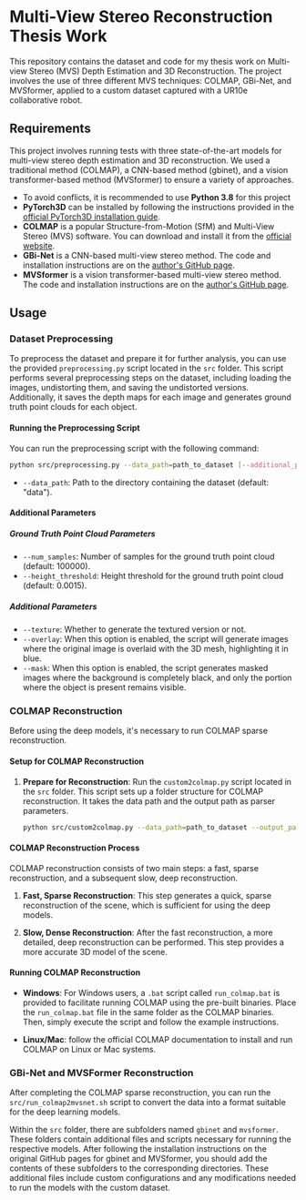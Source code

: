 # Multi-View Stereo Reconstruction Thesis Work

This repository contains the dataset and code for my thesis work on Multi-view Stereo (MVS) Depth Estimation and 3D Reconstruction. The project involves the use of three different MVS techniques: COLMAP, GBi-Net, and MVSformer, applied to a custom dataset captured with a UR10e collaborative robot.

## Requirements

This project involves running tests with three state-of-the-art models for multi-view stereo depth estimation and 3D reconstruction. We used a traditional method (COLMAP), a CNN-based method (gbinet), and a vision transformer-based method (MVSformer) to ensure a variety of approaches.

- To avoid conflicts, it is recommended to use **Python 3.8** for this project
- **PyTorch3D** can be installed by following the instructions provided in the [official PyTorch3D installation guide](https://github.com/facebookresearch/pytorch3d/blob/main/INSTALL.md).
- **COLMAP** is a popular Structure-from-Motion (SfM) and Multi-View Stereo (MVS) software. You can download and install it from the [official website](https://colmap.github.io/).
- **GBi-Net** is a CNN-based multi-view stereo method. The code and installation instructions are on the [author's GitHub page](https://github.com/MiZhenxing/GBi-Net).
- **MVSformer** is a vision transformer-based multi-view stereo method. The code and installation instructions are on the [author's GitHub page](https://github.com/MVSformer/MVSFormer).

## Usage

### Dataset Preprocessing

To preprocess the dataset and prepare it for further analysis, you can use the provided `preprocessing.py` script located in the `src` folder. This script performs several preprocessing steps on the dataset, including loading the images, undistorting them, and saving the undistorted versions. Additionally, it saves the depth maps for each image and generates ground truth point clouds for each object.

#### Running the Preprocessing Script

You can run the preprocessing script with the following command:

```bash
python src/preprocessing.py --data_path=path_to_dataset [--additional_parameters]
```

- `--data_path`: Path to the directory containing the dataset (default: "data").

#### Additional Parameters
##### Ground Truth Point Cloud Parameters

- `--num_samples`: Number of samples for the ground truth point cloud (default: 100000).
- `--height_threshold`: Height threshold for the ground truth point cloud (default: 0.0015).

##### Additional Parameters

- `--texture`: Whether to generate the textured version or not.
- `--overlay`: When this option is enabled, the script will generate images where the original image is overlaid with the 3D mesh, highlighting it in blue.
- `--mask`: When this option is enabled, the script generates masked images where the background is completely black, and only the portion where the object is present remains visible.

### COLMAP Reconstruction

Before using the deep models, it's necessary to run COLMAP sparse reconstruction.

#### Setup for COLMAP Reconstruction

1. **Prepare for Reconstruction**: Run the `custom2colmap.py` script located in the `src` folder. This script sets up a folder structure for COLMAP reconstruction. It takes the data path and the output path as parser parameters.

   ```bash
   python src/custom2colmap.py --data_path=path_to_dataset --output_path=output_folder
   ```

#### COLMAP Reconstruction Process

COLMAP reconstruction consists of two main steps: a fast, sparse reconstruction, and a subsequent slow, deep reconstruction.

1. **Fast, Sparse Reconstruction**: This step generates a quick, sparse reconstruction of the scene, which is sufficient for using the deep models.

2. **Slow, Dense Reconstruction**: After the fast reconstruction, a more detailed, deep reconstruction can be performed. This step provides a more accurate 3D model of the scene.

#### Running COLMAP Reconstruction

- **Windows**: For Windows users, a `.bat` script called `run_colmap.bat` is provided to facilitate running COLMAP using the pre-built binaries. Place the `run_colmap.bat` file in the same folder as the COLMAP binaries. Then, simply execute the script and follow the example instructions.

- **Linux/Mac**: follow the official COLMAP documentation to install and run COLMAP on Linux or Mac systems.


### GBi-Net and MVSFormer Reconstruction

After completing the COLMAP sparse reconstruction, you can run the `src/run_colmap2mvsnet.sh` script to convert the data into a format suitable for the deep learning models.

Within the `src` folder, there are subfolders named `gbinet` and `mvsformer`. These folders contain additional files and scripts necessary for running the respective models. After following the installation instructions on the original GitHub pages for gbinet and MVSformer, you should add the contents of these subfolders to the corresponding directories. These additional files include custom configurations and any modifications needed to run the models with the custom dataset.
